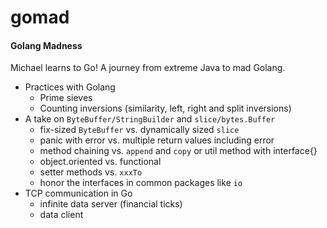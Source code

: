 # gomad
#### Golang Madness
Michael learns to Go! A journey from extreme Java to mad Golang.
* Practices with Golang
    * Prime sieves
    * Counting inversions (similarity, left, right and split inversions)
* A take on `ByteBuffer/StringBuilder` and `slice/bytes.Buffer`
	* fix-sized `ByteBuffer` vs. dynamically sized `slice`
	* panic with error vs. multiple return values including error
	* method chaining vs. `append` and `copy` or util method with interface{}
	* object.oriented vs. functional
	* setter methods vs. `xxxTo`
	* honor the interfaces in common packages like `io`
* TCP communication in Go
	* infinite data server (financial ticks)
	* data client
